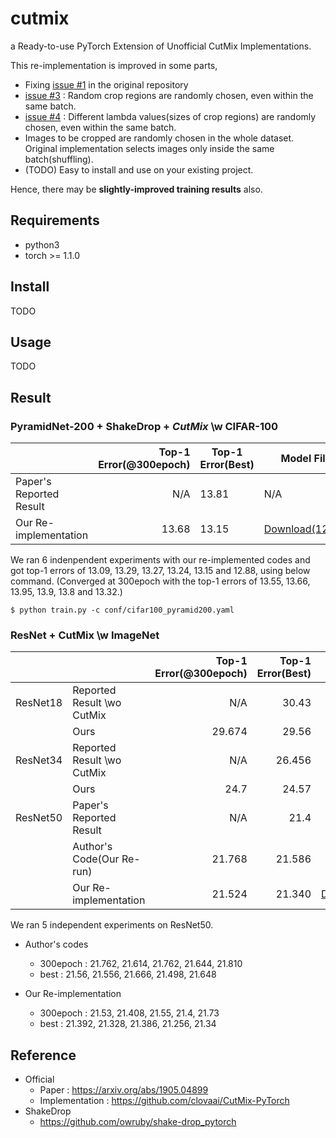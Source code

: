 # cutmix

a Ready-to-use PyTorch Extension of Unofficial CutMix Implementations.

This re-implementation is improved in some parts,

- Fixing [issue #1](https://github.com/clovaai/CutMix-PyTorch/issues/1) in the original repository
- [issue #3](https://github.com/clovaai/CutMix-PyTorch/issues/3) : Random crop regions are randomly chosen, even within the same batch.
- [issue #4](https://github.com/clovaai/CutMix-PyTorch/issues/4) : Different lambda values(sizes of crop regions) are randomly chosen, even within the same batch.
- Images to be cropped are randomly chosen in the whole dataset. Original implementation selects images only inside the same batch(shuffling).
- (TODO) Easy to install and use on your existing project.

Hence, there may be **slightly-improved training results** also.

## Requirements

- python3
- torch >= 1.1.0

## Install

TODO

## Usage

TODO

## Result

### PyramidNet-200 + ShakeDrop + *CutMix* \w CIFAR-100

|                                 | Top-1 Error(@300epoch) | Top-1 Error(Best) | Model File |
|---------------------------------|------------:|------------|------------|
| Paper's Reported Result         | N/A         | 13.81      | N/A        |
| Our Re-implementation           | 13.68       | 13.15      | [Download(12.88)](https://www.dropbox.com/s/q4jsyvvhb4y8ys9/model_best.pth.tar?dl=0)       |

We ran 6 indenpendent experiments with our re-implemented codes and got top-1 errors of 13.09, 13.29, 13.27, 13.24, 13.15 and 12.88, using below command.
(Converged at 300epoch with the top-1 errors of 13.55, 13.66, 13.95, 13.9, 13.8 and 13.32.)

```
$ python train.py -c conf/cifar100_pyramid200.yaml
```

### ResNet + **CutMix** \w ImageNet

|            |                                 | Top-1 Error(@300epoch) | Top-1 Error(Best) | Model File |
|------------|---------------------------------|------------:|----------:|-----------:|
| ResNet18   | Reported Result \wo CutMix      | N/A         | 30.43     |
|            | Ours                            | 29.674      | 29.56     | [Download](https://www.dropbox.com/s/jdqqbtrwp6mgk7k/model_best.pth.tar?dl=0) |
| ResNet34   | Reported Result \wo CutMix      | N/A         | 26.456    |            |
|            | Ours                            | 24.7        | 24.57     | [Download](https://www.dropbox.com/s/lcjfrcqmuoijig3/model_best.pth.tar?dl=0) |
| ResNet50   | Paper's Reported Result         | N/A         | 21.4      | N/A        |
|            | Author's Code(Our Re-run)       | 21.768      | 21.586    | N/A        |
|            | Our Re-implementation           | 21.524      | 21.340    | [Download(21.25)](https://www.dropbox.com/s/nqell4bh5oj68q1/model_best.pth.tar?dl=0) |

We ran 5 independent experiments on ResNet50. 

- Author's codes
  - 300epoch : 21.762, 21.614, 21.762, 21.644, 21.810
  - best : 21.56, 21.556, 21.666, 21.498, 21.648

- Our Re-implementation
  - 300epoch : 21.53, 21.408, 21.55, 21.4, 21.73
  - best : 21.392, 21.328, 21.386, 21.256, 21.34

## Reference

- Official
  - Paper : https://arxiv.org/abs/1905.04899
  - Implementation : https://github.com/clovaai/CutMix-PyTorch
- ShakeDrop
  - https://github.com/owruby/shake-drop_pytorch
